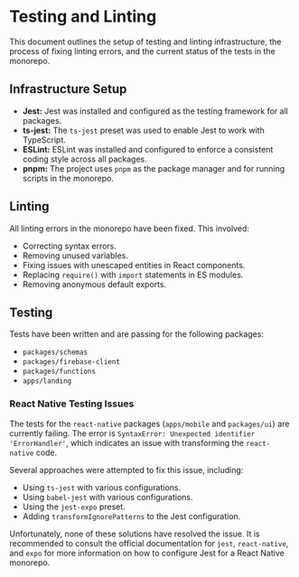 # Testing and Linting

This document outlines the setup of testing and linting infrastructure, the process of fixing linting errors, and the current status of the tests in the monorepo.

## Infrastructure Setup

- **Jest:** Jest was installed and configured as the testing framework for all packages.
- **ts-jest:** The `ts-jest` preset was used to enable Jest to work with TypeScript.
- **ESLint:** ESLint was installed and configured to enforce a consistent coding style across all packages.
- **pnpm:** The project uses `pnpm` as the package manager and for running scripts in the monorepo.

## Linting

All linting errors in the monorepo have been fixed. This involved:
- Correcting syntax errors.
- Removing unused variables.
- Fixing issues with unescaped entities in React components.
- Replacing `require()` with `import` statements in ES modules.
- Removing anonymous default exports.

## Testing

Tests have been written and are passing for the following packages:
- `packages/schemas`
- `packages/firebase-client`
- `packages/functions`
- `apps/landing`

### React Native Testing Issues

The tests for the `react-native` packages (`apps/mobile` and `packages/ui`) are currently failing. The error is `SyntaxError: Unexpected identifier 'ErrorHandler'`, which indicates an issue with transforming the `react-native` code.

Several approaches were attempted to fix this issue, including:
- Using `ts-jest` with various configurations.
- Using `babel-jest` with various configurations.
- Using the `jest-expo` preset.
- Adding `transformIgnorePatterns` to the Jest configuration.

Unfortunately, none of these solutions have resolved the issue. It is recommended to consult the official documentation for `jest`, `react-native`, and `expo` for more information on how to configure Jest for a React Native monorepo.
